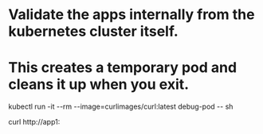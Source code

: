 # Validate the apps internally from the kubernetes cluster itself.

# This creates a temporary pod and cleans it up when you exit.
kubectl run -it --rm --image=curlimages/curl:latest debug-pod -- sh

curl http://app1:<portnumber>
